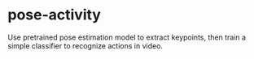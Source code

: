 # pose-activity
Use pretrained pose estimation model to extract keypoints, then train a simple classifier to recognize actions in video.
